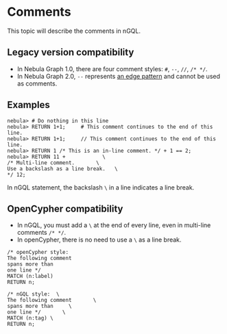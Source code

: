 # Comments

This topic will describe the comments in nGQL.

## Legacy version compatibility

* In Nebula Graph 1.0, there are four comment styles: `#`, `--`, `//`, `/* */`.
* In Nebula Graph 2.0, `--` represents [an edge pattern](../../3.ngql-guide/1.nGQL-overview/3.graph-patterns.md) and cannot be used as comments.

## Examples

```ngql
nebula> # Do nothing in this line
nebula> RETURN 1+1;     # This comment continues to the end of this line.
nebula> RETURN 1+1;     // This comment continues to the end of this line.
nebula> RETURN 1 /* This is an in-line comment. */ + 1 == 2;
nebula> RETURN 11 +            \
/* Multi-line comment.       \
Use a backslash as a line break.   \
*/ 12;
```

In nGQL statement, the backslash `\` in a line indicates a line break.

## OpenCypher compatibility

* In nGQL, you must add a `\` at the end of every line, even in multi-line comments `/* */`.
* In openCypher, there is no need to use a `\` as a line break.

```openCypher
/* openCypher style:
The following comment
spans more than
one line */
MATCH (n:label)
RETURN n;
```

```ngql
/* nGQL style:  \
The following comment       \
spans more than     \
one line */       \
MATCH (n:tag) \
RETURN n;
```

